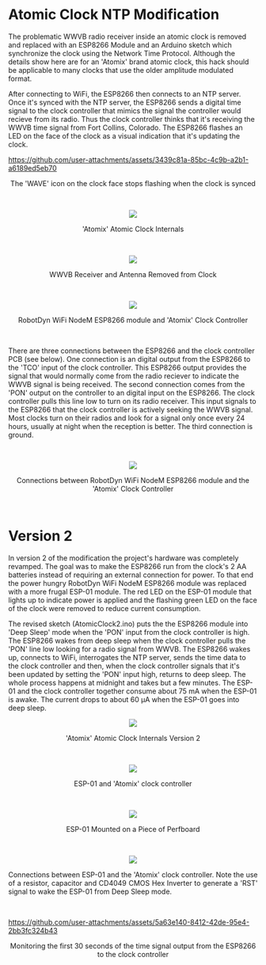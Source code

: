 # Atomic Clock NTP Modification
The problematic WWVB radio receiver inside an atomic clock is removed and replaced with an ESP8266 Module and an Arduino sketch which synchronize the clock using the Network Time Protocol. Although the details show here are for an 'Atomix' brand atomic clock, this hack should be applicable to many clocks that use the older amplitude modulated format.

After connecting to WiFi, the ESP8266 then connects to an NTP server. Once it's synced with the NTP server, the ESP8266 sends a digital time signal to the clock controller that mimics the signal the controller would recieve from its radio. Thus the clock controller thinks that it's receiving the WWVB time signal from Fort Collins, Colorado. The ESP8266 flashes an LED on the face of the clock as a visual indication that it's updating the clock.


https://github.com/user-attachments/assets/3439c81a-85bc-4c9b-a2b1-a6189ed5eb70
<p align="center">The 'WAVE' icon on the clock face stops flashing when the clock is synced</p><br>

<p align="center"><img src="/images/Atomic Clock 1.JPG"/>
<p align="center">'Atomix' Atomic Clock Internals</p><br>

<p align="center"><img src="/images/Atomic Clock 5.JPEG"/>
<p align="center">WWVB Receiver and Antenna Removed from Clock</p><br>

<p align="center"><img src="/images/Atomic Clock 2.JPG"/>
<p align="center">RobotDyn WiFi NodeM ESP8266 module and 'Atomix' Clock Controller</p><br>

There are three connections between the ESP8266 and the clock controller PCB (see below). One connection is an digital output from the ESP8266 to the 'TCO' input of the clock controller. This ESP8266 output provides the signal that would normally come from the radio reciever to indicate the WWVB signal is being received. The second connection comes from the 'PON' output on the controller to an digital input on the ESP8266. The clock controller pulls this line low to turn on its radio receiver. This input signals to the ESP8266 that the clock controller is actively seeking the WWVB signal. Most clocks turn on their radios and look for a signal only once every 24 hours, usually at night when the reception is better. The third connection is ground.<br>

<br><p align="center"><img src="/images/Atomic Clock NTP Modification.png"/>
<p align="center">Connections between RobotDyn WiFi NodeM ESP8266 module and the 'Atomix' Clock Controller</p><br>

# Version 2

In version 2 of the modification the project's hardware was completely revamped. The goal was to make the ESP8266 run from the clock's 2 AA batteries instead of requiring an external connection for power. To that end the power hungry RobotDyn WiFi NodeM ESP8266 module was replaced with a more frugal ESP-01 module. The red LED on the ESP-01 module that lights up to indicate power is applied and the flashing green LED on the face of the clock were removed to reduce current consumption.

The revised sketch (AtomicClock2.ino) puts the the ESP8266 module into 'Deep Sleep' mode when the 'PON' input from the clock controller is high. The ESP8266 wakes from deep sleep when the clock controller pulls the 'PON' line low looking for a radio signal from WWVB. The ESP8266 wakes up, connects to WiFi, interrogates the NTP server, sends the time data to the clock controller and then, when the clock controller signals that it's been updated by setting the 'PON' input high, returns to deep sleep. The whole process happens at midnight and takes but a few minutes. The ESP-01 and the clock controller together consume about 75 mA when the ESP-01 is awake. The current drops to about 60 µA when the ESP-01 goes into deep sleep.

<p align="center"><img src="/images/Atomic Clock 6.JPG"/>
<p align="center">'Atomix' Atomic Clock Internals Version 2</p><br>

<p align="center"><img src="/images/Atomic Clock 7.JPG"/>
<p align="center">ESP-01 and 'Atomix' clock controller</p><br>

<p align="center"><img src="/images/Atomic Clock 8.JPG"/>
<p align="center">ESP-01 Mounted on a Piece of Perfboard</p><br>

<p align="center"><img src="/images/Atomic Clock NTP Modification V2.0.png"/>
<p style="text-align:justify;">Connections between ESP-01 and the 'Atomix' clock controller. Note the use of a resistor, capacitor and CD4049 CMOS Hex Inverter to generate a 'RST' signal to wake the ESP-01 from Deep Sleep mode.</p><br>

https://github.com/user-attachments/assets/5a63e140-8412-42de-95e4-2bb3fc324b43
<p align="center">Monitoring the first 30 seconds of the time signal output from the ESP8266 to the clock controller</p><br>



